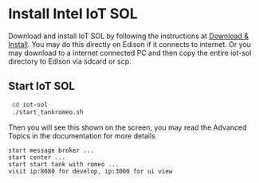 # Install Intel IoT SOL
Download and install IoT SOL by following the instructions at [Download & Install](#getstarted/setup/basic_installation). You may do this directly on Edison if it connects to internet. Or you may download to a internet connected PC and then copy the entire iot-sol directory to Edison via sdcard or scp. 

## Start IoT SOL
```bash
 cd iot-sol
 ./start_tankromeo.sh
```
Then you will see this shown on the screen, you may read the Advanced Topics in the documentation for more details
```
start message broker ...
start center ...
start start tank with romeo ...
visit ip:8080 for develop, ip:3000 for ui view
```

